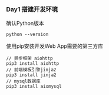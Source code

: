 ### Day1 搭建开发环境
确认Python版本
```
python --version
```
使用pip安装开发Web App需要的第三方库
```
// 异步框架 aiohttp
pip3 install aiohttp
// 前端模板引擎jinja2
pip3 install jinja2
// mysql数据库
pip3 install aiomysql
```